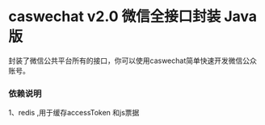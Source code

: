 caswechat v2.0 微信全接口封装 Java版
========================================
封装了微信公共平台所有的接口，你可以使用caswechat简单快速开发微信公众账号。


### 依赖说明
1、redis ,用于缓存accessToken 和js票据
